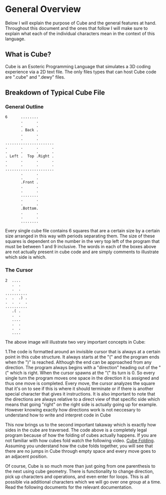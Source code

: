 # General Overview

Below I will explain the purpose of Cube and the general features at hand. Throughout this document and the ones that follow I will make sure to explain what each of the individual characters mean in the context of this language.

## What is Cube?

Cube is an Esoteric Programming Language that simulates a 3D coding experience via a 2D text file. The only files types that can host Cube code are ".cube" and ".dewy" files.

## Breakdown of Typical Cube File

### General Outline

```
6      ........
       .      .
       .      .
       . Back .
       .      .
       .      .
...................... 
.      .      .      . 
.      .      .      . 
. Left .  Top .Right . 
.      .      .      . 
.      .      .      . 
...................... 
       .      .
       .      .
       .Front .
       .      .
       .      .
       ........
       .      .
       .      .
       .Bottom.
       .      .
       .      .
       ........
```

Every single cube file contains 6 squares that are a certain size by a certain size arranged in this way with periods separating them. The size of these squares is dependent on the number in the very top left of the program that must be between 1 and 9 inclusive. The words in each of the boxes above are not actually present in cube code and are simply comments to illustrate which side is which.

### The Cursor

```
2  ....
   .  .
   .  .
..........
.  .  .) .
.  .  .  .
..........
   .( .
   .  .
   ....
   .  .
   .  .
   ....
```

The above image will illustrate two very important concepts in Cube: 

1.The code is formatted around an invisible cursor that is always at a certain point in this cube structure. It always starts at the "(" and the program ends when the ")" is reached. Although the end can be approached from any direction. The program always begins with a "direction" heading out of the "(" which is right. When the cursor spawns at the "(" its turn is 0. So every single turn the program moves one space in the direction it is assigned and thus one move is completed. Every move, the cursor analyzes the square that it's on to see if this is where it should terminate or if there is another special character that gives it instructions. It is also important to note that the directions are always relative to a direct view of that specific side which means that going "right" on the right side is actually going up for example. However knowing exactly how directions work is not neccesary to understand how to write and interpret code in Cube

This now brings us to the second important takaway which is exactly how sides in the cube are traversed. The code above is a completely legal program because of how the folding of cubes actually happens. If you are not familiar with how cubes fold watch the following video. [Cube Folding](https://www.youtube.com/watch?v=QCufFrithLU). Assuming you understand how the cube folds together, you will see that there are no jumps in Cube through empty space and every move goes to an adjacent position.

Of course, Cube is so much more than just going from one parenthesis to the next using cube geometry. There is functionality to change direction, pick up characters and operations, and even enter for loops. This is all possible via additional characters which we will go over one group at a time. Read the following documents for the relevant documentation.
